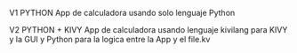 V1 PYTHON   App de calculadora usando solo lenguaje Python 

V2 PYTHON + KIVY  App de calculadora usando lenguaje kivilang para KIVY y la GUI y Python para la logica entre la App y el file.kv 
